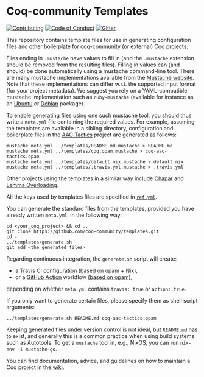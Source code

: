 #  Coq-community Templates

[![Contributing][contributing-shield]][contributing-link]
[![Code of Conduct][conduct-shield]][conduct-link]
[![Gitter][gitter-shield]][gitter-link]

[contributing-shield]: https://img.shields.io/badge/contributions-welcome-%23f7931e.svg
[contributing-link]: https://github.com/coq-community/manifesto/blob/master/CONTRIBUTING.md

[conduct-shield]: https://img.shields.io/badge/%E2%9D%A4-code%20of%20conduct-%23f15a24.svg
[conduct-link]: https://github.com/coq-community/manifesto/blob/master/CODE_OF_CONDUCT.md

[gitter-shield]: https://img.shields.io/badge/chat-on%20gitter-%23c1272d.svg
[gitter-link]: https://gitter.im/coq-community/Lobby

This repository contains template files for use in generating configuration files
and other boilerplate for coq-community (or external) Coq projects.

Files ending in `.mustache` have values to fill in (and the `.mustache`
extension should be removed from the resulting files). Filling in values can (and should)
be done automatically using a mustache command-line tool. There are many mustache
implementations available from the [Mustache website](https://mustache.github.io).
Note that these implementations can differ w.r.t. the supported input
format (for your project metadata). We suggest you rely on a
YAML-compatible mustache implementation such as `ruby-mustache`
(available for instance as an
[Ubuntu](https://packages.ubuntu.com/ruby-mustache) or
[Debian](https://packages.debian.org/ruby-mustache) package).

To enable generating files using one such mustache tool, you should
thus write a `meta.yml` file containing the required values. For
example, assuming the templates are available in a sibling directory,
configuration and boilerplate files in the
[AAC Tactics](https://github.com/coq-community/aac-tactics)
project are generated as follows:
```shell
mustache meta.yml ../templates/README.md.mustache > README.md
mustache meta.yml ../templates/coq.opam.mustache > coq-aac-tactics.opam
mustache meta.yml ../templates/default.nix.mustache > default.nix
mustache meta.yml ../templates/.travis.yml.mustache > .travis.yml
```
Other projects using the templates in a similar way include
[Chapar](https://github.com/coq-community/chapar) and
[Lemma Overloading](https://github.com/coq-community/lemma-overloading).

All the keys used by templates files are specified in [`ref.yml`](ref.yml).

You can generate the standard files from the templates, provided
you have already written `meta.yml`, in the following way:
```shell
cd <your_coq_project> && cd ..
git clone https://github.com/coq-community/templates.git
cd -
../templates/generate.sh
git add <the_generated_files>
```
Regarding continuous integration, the `generate.sh` script will create:
* a [Travis CI](https://docs.travis-ci.com/) configuration
    [(based on opam + Nix)](./.travis.yml.mustache),
* or a [GitHub Action](https://help.github.com/en/actions) workflow
    [(based on opam)](./coq-action.yml.mustache),

depending on whether `meta.yml` contains `travis: true` or `action: true`.

If you only want to generate certain files, please specify them as shell script arguments:
```shell
../templates/generate.sh README.md coq-aac-tactics.opam
```

Keeping generated files under version control is not ideal, but `README.md` has to exist,
and generally this is a common practice when using build systems such as Autotools.
To get a `mustache` tool in, e.g., NixOS, you can run `nix-env -i mustache-go`.

You can find documentation, advice, and guidelines on how to maintain a Coq project
in the [wiki](https://github.com/coq-community/manifesto/wiki).
